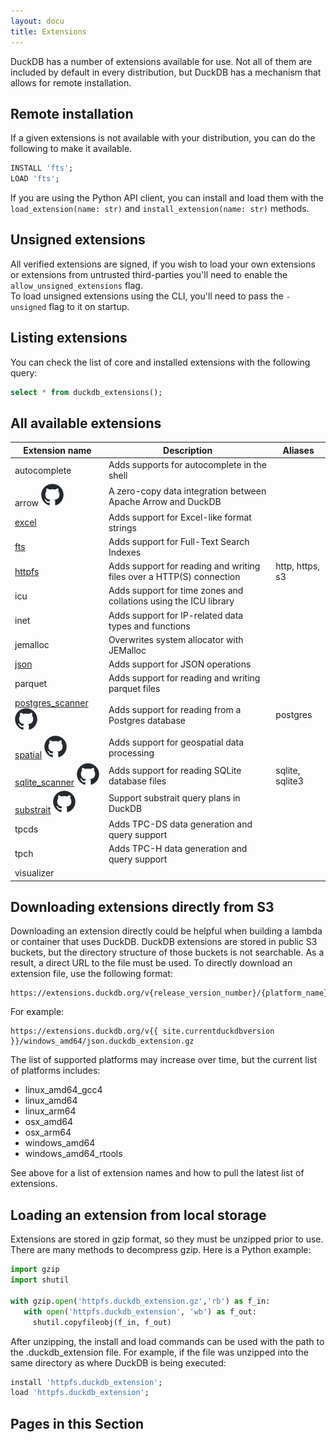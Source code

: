 ```yaml
---
layout: docu
title: Extensions
---
```

DuckDB has a number of extensions available for use. Not all of them are included by default in every distribution, but DuckDB has a mechanism that allows for remote installation.

## Remote installation

If a given extensions is not available with your distribution, you can do the following to make it available.

```sql
INSTALL 'fts';
LOAD 'fts';
```

If you are using the Python API client, you can install and load them with the `load_extension(name: str)` and `install_extension(name: str)` methods.

## Unsigned extensions

All verified extensions are signed, if you wish to load your own extensions or extensions from untrusted third-parties you'll need to enable the `allow_unsigned_extensions` flag.  
To load unsigned extensions using the CLI, you'll need to pass the `-unsigned` flag to it on startup.

## Listing extensions

You can check the list of core and installed extensions with the following query:
```sql
select * from duckdb_extensions();
```

## All available extensions

| Extension name                                                                                                                      | Description                                                          | Aliases         |
| ----------------------------------------------------------------------------------------------------------------------------------- | -------------------------------------------------------------------- | --------------- |
| autocomplete                                                                                                                        | Adds supports for autocomplete in the shell                          |                 |
| arrow [![GitHub logo](/images/github-mark.svg)](https://github.com/duckdblabs/arrow)                                                | A zero-copy data integration between Apache Arrow and DuckDB         |                 |
| [excel](excel)                                                                                                                      | Adds support for Excel-like format strings                           |                 |
| [fts](full_text_search)                                                                                                             | Adds support for Full-Text Search Indexes                            |                 |
| [httpfs](httpfs)                                                                                                                    | Adds support for reading and writing files over a HTTP(S) connection | http, https, s3 |
| icu                                                                                                                                 | Adds support for time zones and collations using the ICU library     |                 |
| inet                                                                                                                                | Adds support for IP-related data types and functions                 |                 |
| jemalloc                                                                                                                            | Overwrites system allocator with JEMalloc                            |                 |
| [json](json)                                                                                                                        | Adds support for JSON operations                                     |                 |
| parquet                                                                                                                             | Adds support for reading and writing parquet files                   |                 |
| [postgres_scanner](postgres_scanner) [![GitHub logo](/images/github-mark.svg)](https://github.com/duckdblabs/postgres_scanner)      | Adds support for reading from a Postgres database                    | postgres        |
| [spatial](spatial) [![GitHub logo](/images/github-mark.svg)](https://github.com/duckdblabs/duckdb_spatial)                          | Adds support for geospatial data processing                          |                 |
| [sqlite_scanner](sqlite_scanner) [![GitHub logo](/images/github-mark.svg)](https://github.com/duckdblabs/sqlite_scanner)            | Adds support for reading SQLite database files                       | sqlite, sqlite3 |
| [substrait](substrait) [![GitHub logo](/images/github-mark.svg)](https://github.com/duckdblabs/substrait)                           | Support substrait query plans in DuckDB                              |                 |
| tpcds                                                                                                                               | Adds TPC-DS data generation and query support                        |                 |
| tpch                                                                                                                                | Adds TPC-H data generation and query support                         |                 |
| visualizer                                                                                                                          |                                                                      |                 |

## Downloading extensions directly from S3

Downloading an extension directly could be helpful when building a lambda or container that uses DuckDB.
DuckDB extensions are stored in public S3 buckets, but the directory structure of those buckets is not searchable. 
As a result, a direct URL to the file must be used. 
To directly download an extension file, use the following format:  

```text
https://extensions.duckdb.org/v{release_version_number}/{platform_name}/{extension_name}.duckdb_extension.gz
```

For example:

```text
https://extensions.duckdb.org/v{{ site.currentduckdbversion }}/windows_amd64/json.duckdb_extension.gz
```

The list of supported platforms may increase over time, but the current list of platforms includes:
* linux_amd64_gcc4
* linux_amd64
* linux_arm64
* osx_amd64
* osx_arm64
* windows_amd64
* windows_amd64_rtools

See above for a list of extension names and how to pull the latest list of extensions.


## Loading an extension from local storage
Extensions are stored in gzip format, so they must be unzipped prior to use. 
There are many methods to decompress gzip. Here is a Python example:

```python
import gzip
import shutil

with gzip.open('httpfs.duckdb_extension.gz','rb') as f_in:
   with open('httpfs.duckdb_extension', 'wb') as f_out:
     shutil.copyfileobj(f_in, f_out)
```

After unzipping, the install and load commands can be used with the path to the .duckdb_extension file. 
For example, if the file was unzipped into the same directory as where DuckDB is being executed:
```sql
install 'httpfs.duckdb_extension';
load 'httpfs.duckdb_extension';
```


## Pages in this Section

<!--
any extensions that have their own pages will automatically be added to a table of contents that is rendered directly below this list.
-->
